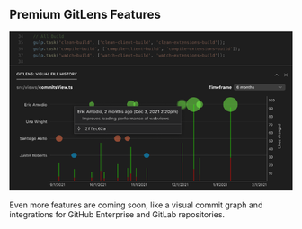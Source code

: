 ## Premium GitLens Features

<p align="center">
  <img src="../../images/docs/visual-file-history-hover.png" alt="Visual File History View"/>
</p>

Even more features are coming soon, like a visual commit graph and integrations for GitHub Enterprise and GitLab repositories.
